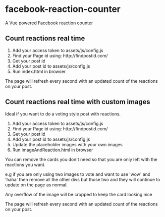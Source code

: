 # facebook-reaction-counter
A Vue powered Facebook reaction counter

## Count reactions real time
<ol>
<li>Add your access token to assets/js/config.js</li>
<li>Find your Page id using: http://findpostid.com/</li>
<li>Get your post id</li>
<li>Add your post id to assets/js/config.js</li>
<li>Run index.html in browser </li>
</ol>

<p>The page will refresh every second with an updated count of the reactions on your post.</p>

## Count reactions real time with custom images
Ideal if you want to do a voting style post with reactions.
<ol>
<li>Add your access token to assets/js/config.js</li>
<li>Find your Page id using: http://findpostid.com/</li>
<li>Get your post id</li>
<li>Add your post id to assets/js/config.js</li>
<li>Update the placeholder images with your own images</li>
<li>Run imageAndReaction.html in browser </li>
</ol>

<p>You can remove the cards you don't need so that you are only left with the reactions you want.</p>
<p>e.g if you are only using two images to vote and want to use 'wow' and 'haha' then remove all the other divs but those two and they will continue to update on the page as normal.</p>
<p>Any overflow of the image will be cropped to keep the card looking nice</p>
<p>The page will refresh every second with an updated count of the reactions on your post.</p>
